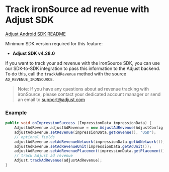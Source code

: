 # Track ironSource ad revenue with Adjust SDK

[Adjust Android SDK README][android-readme]

Minimum SDK version required for this feature:

- **Adjust SDK v4.28.0**

If you want to track your ad revenue with the ironSource SDK, you can use our SDK-to-SDK integration to pass this information to the Adjust backend. To do this, call the `trackAdRevenue` method with the source `AD_REVENUE_IRONSOURCE`.

> Note: If you have any questions about ad revenue tracking with ironSource, please contact your dedicated account manager or send an email to [support@adjust.com](mailto:support@adjust.com)

### Example

```java
public void onImpressionSuccess (ImpressionData impressionData) {
    AdjustAdRevenue adjustAdRevenue = new AdjustAdRevenue(AdjustConfig.AD_REVENUE_IRONSOURCE);
    adjustAdRevenue.setRevenue(impressionData.getRevenue(), "USD");
    // optional fields
    adjustAdRevenue.setAdRevenueNetwork(impressionData.getAdNetwork());
    adjustAdRevenue.setAdRevenueUnit(impressionData.getAdUnit());
    adjustAdRevenue.setAdRevenuePlacement(impressionData.getPlacement());
    // track Adjust ad revenue
    Adjust.trackAdRevenue(adjustAdRevenue);
}
```

[android-readme]:    ../../../README.md

